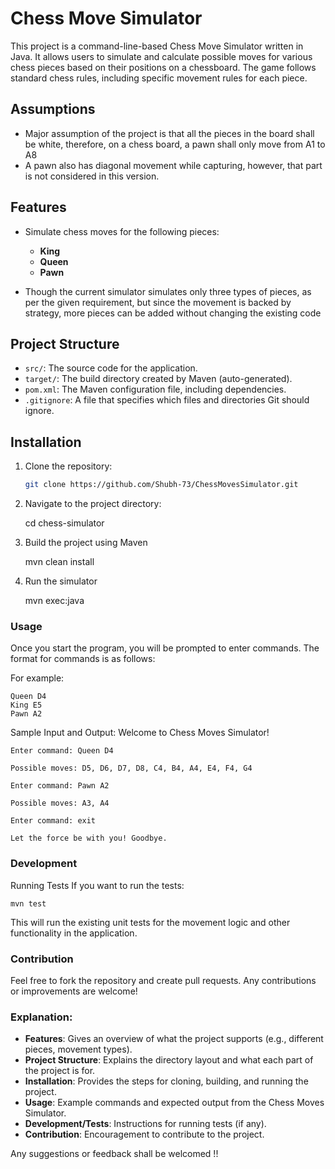 # Chess Move Simulator

This project is a command-line-based Chess Move Simulator written in Java. It allows users to simulate and calculate possible moves for various chess pieces based on their positions on a chessboard. The game follows standard chess rules, including specific movement rules for each piece.

## Assumptions
    
- Major assumption of the project is that all the pieces in the board shall be white, therefore, on a chess board, a pawn shall only move from A1 to A8
- A pawn also has diagonal movement while capturing, however, that part is not considered in this version. 

## Features

- Simulate chess moves for the following pieces:
    - **King**
    - **Queen**
    - **Pawn**

- Though the current simulator simulates only three types of pieces, as per the given requirement, but since the movement is backed by strategy, more pieces can be added without changing the existing code



## Project Structure

- `src/`: The source code for the application.
- `target/`: The build directory created by Maven (auto-generated).
- `pom.xml`: The Maven configuration file, including dependencies.
- `.gitignore`: A file that specifies which files and directories Git should ignore.

## Installation

1. Clone the repository:

   ```bash
   git clone https://github.com/Shubh-73/ChessMovesSimulator.git


2. Navigate to the project directory:

   cd chess-simulator

3. Build the project using Maven

   mvn clean install

4. Run the simulator

   mvn exec:java


### **Usage**

Once you start the program, you will be prompted to enter commands. 
The format for commands is as follows:


<Piece> <Position>

For example:

    Queen D4
    King E5
    Pawn A2

Sample Input and Output:
    Welcome to Chess Moves Simulator!

    Enter command: Queen D4

    Possible moves: D5, D6, D7, D8, C4, B4, A4, E4, F4, G4

    Enter command: Pawn A2

    Possible moves: A3, A4

    Enter command: exit

    Let the force be with you! Goodbye.
    
### Development

Running Tests
If you want to run the tests:

    mvn test

This will run the existing unit tests for the movement logic and other functionality in the application.

### **Contribution**

Feel free to fork the repository and create pull requests. Any contributions or improvements are welcome!


### Explanation:
- **Features**: Gives an overview of what the project supports (e.g., different pieces, movement types).
- **Project Structure**: Explains the directory layout and what each part of the project is for.
- **Installation**: Provides the steps for cloning, building, and running the project.
- **Usage**: Example commands and expected output from the Chess Moves Simulator.
- **Development/Tests**: Instructions for running tests (if any).
- **Contribution**: Encouragement to contribute to the project.

Any suggestions or feedback shall be welcomed !! 